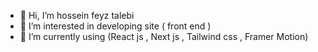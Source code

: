 - 👋 Hi, I’m hossein feyz talebi
- 👀 I’m interested in developing site ( front end )
- 🌱 I’m currently using (React js , Next js , Tailwind css , Framer Motion)


<!---
0hosseinft0/0hosseinft0 is a ✨ special ✨ repository because its `README.md` (this file) appears on your GitHub profile.
You can click the Preview link to take a look at your changes.
--->
